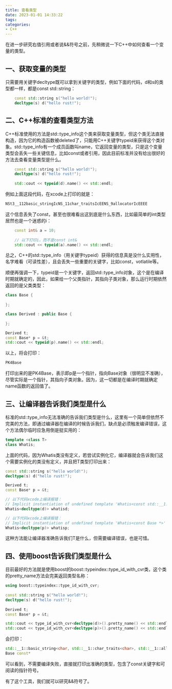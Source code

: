 ```yaml
---
title: 查看类型
date: 2023-01-01 14:33:22
tags:
categories:
- C++
---
```


在进一步研究右值引用或者说&&符号之前，先稍微说一下C++中如何查看一个变量的类型。

## 一、获取变量的类型

只需要用关键字decltype既可以拿到关键字的类型，例如下面的代码，d和s的类型都一样，都是const std::string：

```c++
    const std::string s("hello world!");
    decltype(s) d("hello rust!");
```



## 二、C++标准的查看类型方法

C++标准使用的方法是std::type_info这个类来获取变量类型，但这个类无法直接构造，因为它的构造函数被deleted了，只能用C++关键字typeid来获得这个类对象。std::type_info有一个成员函数叫name，它返回变量的类型，只是这个变量类型会丢失一些关键信息，比如const或者引用，因此目前标准并没有给出很好的方法去查看变量类型是什么。

```c++
    const std::string s("hello world!");
    decltype(s) d("hello rust!");
    
    std::cout << typeid(d).name() << std::endl;
```

例如上面这段代码，在xcode上打印的就是：

```c++
NSt3__112basic_stringIcNS_11char_traitsIcEENS_9allocatorIcEEEE
```

这个信息丢失了const，甚至也很难看出这到底是什么东西，比如最简单的int类型居然也是一个迷惑的i：

```c++
    const int& a = 10;
    
    // 以下打印i，而不是const int&
    std::cout << typeid(a).name() << std::endl;
```

总之，C++的std::type_info（用关键字typeid）获得的信息真是没什么实用性，名字难看（可读性差），且会丢失一些重要的关键字，比如const，votlatile等。

顺便再强调一下，typeid是一个关键字，返回std::type_info对象，这个是在编译时期就确定的，因此，如果给一个父类指针，其指向子类对象，那么运行时期依然返回的是父类类型：

```c++
class Base {
    
};

class Derived : public Base {
    
};

Derived t;
const Base* p = &t;
std::cout << typeid(p).name() << std::endl;
```

以上，将会打印：

```c++
PK4Base
```

打印出来的是PK4Base，表示即p是一个指针，指向Base对象（很明显不准确），尽管实际是一个指针，其指向子类对象。因为，这一切都是在编译时期就确定name函数的返回值了。



## 三、让编译器告诉我们类型是什么

标准的std::type_info无法准确的告诉我们类型是什么，这里有一个简单但依然不完美的方法，即通过编译器在编译的时候告诉我们，缺点是必须触发编译错误，这个方法偶尔临时应急用倒是挺实用的：

```c++
template <class T>
class Whatis;
```

上面的代码，因为Whatis类没有定义，若尝试实例化它，编译器就会告诉我们这个需要实例化的类没有定义，并且把T类型打印出来：

```c++
const std::string s("hello world!");
decltype(s) d("hello rust!");

Derived t;
const Base* p = &t;

// 以下代码xcode上编译报错：
// Implicit instantiation of undefined template 'Whatis<const std::__1::basic_string<char> >
Whatis<decltype(d)> whatisd;

// 以下代码xcode上编译报错：
// Implicit instantiation of undefined template 'Whatis<const Base *>'
Whatis<decltype(p)> whatisp;
```

 这种方法能让编译器准确告诉我们T是什么，但需要编译错误，也是可惜。



## 四、使用boost告诉我们类型是什么

目前最好的方法就是使用boost的boost::typeindex::type_id_with_cvr类，这个类的pretty_name方法会完美返回类型名称：

```c++
using boost::typeindex::type_id_with_cvr;
    
const std::string s("hello world!");
decltype(s) d("hello rust!");
    
Derived t;
const Base* p = &t;

std::cout << type_id_with_cvr<decltype(d)>().pretty_name() << std::endl;
std::cout << type_id_with_cvr<decltype(p)>().pretty_name() << std::endl;
```

会打印：

```c++
std::__1::basic_string<char, std::__1::char_traits<char>, std::__1::allocator<char> > const
Base const*
```

可以看到，不需要编译失败，直接就打印出准确的类型，包含了const关键字和可阅读的指针符号。

有了这个工具，我们就可以研究&&符号了。

